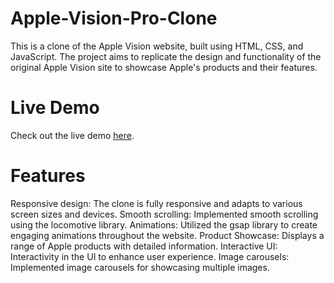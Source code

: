 # Apple-Vision-Pro-Clone

This is a clone of the Apple Vision website, built using HTML, CSS, and JavaScript. The project aims to replicate the design and functionality of the original Apple Vision site to showcase Apple's products and their features.

# Live Demo
Check out the live demo <a href="https://applevisionproclone.netlify.app/">here</a>.

# Features
Responsive design: The clone is fully responsive and adapts to various screen sizes and devices.
Smooth scrolling: Implemented smooth scrolling using the locomotive library.
Animations: Utilized the gsap library to create engaging animations throughout the website.
Product Showcase: Displays a range of Apple products with detailed information.
Interactive UI: Interactivity in the UI to enhance user experience.
Image carousels: Implemented image carousels for showcasing multiple images.
